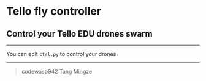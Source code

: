 # Tello fly controller
## Control your Tello EDU drones swarm
---

You can edit `ctrl.py` to control your drones

---
> codewasp942 Tang Mingze